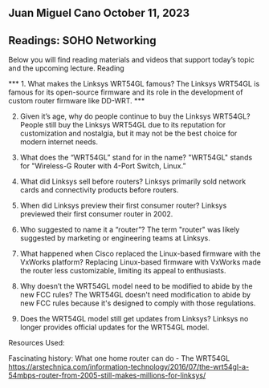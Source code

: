 ## Juan Miguel Cano						October 11, 2023

## **Readings: SOHO Networking**

Below you will find reading materials and videos that support today’s topic and the upcoming lecture.
Reading


*** 1.	What makes the Linksys WRT54GL famous?   The Linksys WRT54GL is famous for its open-source firmware and its role in the development of custom router firmware like DD-WRT. ***

2.	Given it’s age, why do people continue to buy the Linksys WRT54GL?   People still buy the Linksys WRT54GL due to its reputation for customization and nostalgia, but it may not be the best choice for modern internet needs.

3.	What does the “WRT54GL” stand for in the name?      "WRT54GL" stands for "Wireless-G Router with 4-Port Switch, Linux.”

4.	What did Linksys sell before routers?      Linksys primarily sold network cards and connectivity products before routers.

5.	When did Linksys preview their first consumer router?      Linksys previewed their first consumer router in 2002.

6.	Who suggested to name it a “router”?      The term "router" was likely suggested by marketing or engineering teams at Linksys.

7.	What happened when Cisco replaced the Linux-based firmware with the VxWorks platform?      Replacing Linux-based firmware with VxWorks made the router less customizable, limiting its appeal to enthusiasts.

8.	Why doesn’t the WRT54GL model need to be modified to abide by the new FCC rules?      The WRT54GL doesn't need modification to abide by new FCC rules because it's designed to comply with those regulations.

9.	Does the WRT54GL model still get updates from Linksys?      Linksys no longer provides official updates for the WRT54GL model.

Resources Used:

Fascinating history: What one home router can do - The WRT54GL
 https://arstechnica.com/information-technology/2016/07/the-wrt54gl-a-54mbps-router-from-2005-still-makes-millions-for-linksys/




